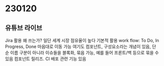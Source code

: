 # 230120



## 유튜브 라이브

Jira 활용
왜 쓰는가? 일단 세계 시장 점유율이 높다
기본적 활용
work flow: To Do, In Progress, Done 마음대로 이동 가능
여기도 컴포넌트, 구성요소라는 개념이 있음, 단순 이름 구분이 아니라 이슈들을 블록화, 묶음 가능, 예를 들어 프론트/백 등으로 묶을 수 있음
컴포넌트 릴리즈.  CI 배포 관련 기능 있음


